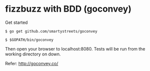 # fizzbuzz with BDD (goconvey)

Get started

`$ go get github.com/smartystreets/goconvey`

`$ $GOPATH/bin/goconvey`

Then open your browser to localhost:8080. Tests will be run from the working directory on down. 

Refer: http://goconvey.co/
